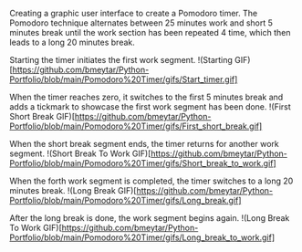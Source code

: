 Creating a graphic user interface to create a Pomodoro timer.
The Pomodoro technique alternates between 25 minutes work and short 5 minutes break until the work section has been repeated 4 time, 
which then leads to a long 20 minutes break.

Starting the timer initiates the first work segment.
!(Starting GIF)[https://github.com/bmeytar/Python-Portfolio/blob/main/Pomodoro%20Timer/gifs/Start_timer.gif]

When the timer reaches zero, it switches to the first 5 minutes break and adds a tickmark to showcase the first work segment has been done.
!(First Short Break GIF)[https://github.com/bmeytar/Python-Portfolio/blob/main/Pomodoro%20Timer/gifs/First_short_break.gif]

When the short break segment ends, the timer returns for another work segment.
!(Short Break To Work GIF)[https://github.com/bmeytar/Python-Portfolio/blob/main/Pomodoro%20Timer/gifs/Short_break_to_work.gif]

When the forth work segment is completed, the timer switches to a long 20 minutes break.
!(Long Break GIF)[https://github.com/bmeytar/Python-Portfolio/blob/main/Pomodoro%20Timer/gifs/Long_break.gif]

After the long break is done, the work segment begins again.
!(Long Break To Work GIF)[https://github.com/bmeytar/Python-Portfolio/blob/main/Pomodoro%20Timer/gifs/Long_break_to_work.gif]
